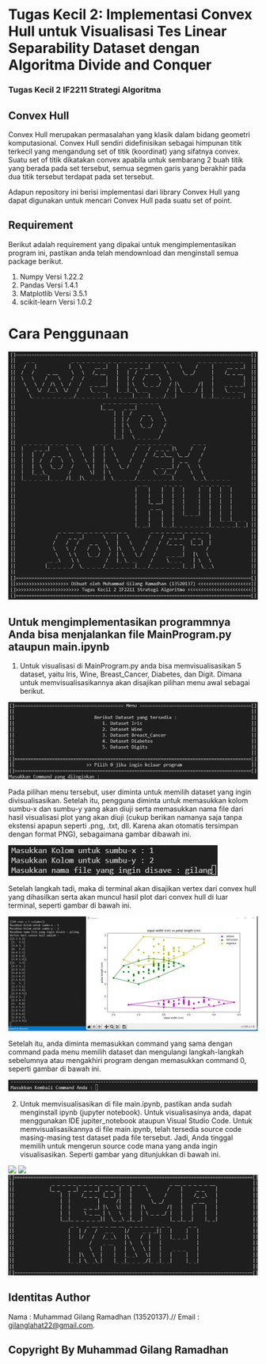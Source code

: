 # Tugas Kecil 2: Implementasi Convex Hull untuk Visualisasi Tes Linear Separability Dataset dengan Algoritma Divide and Conquer
### Tugas Kecil 2 IF2211 Strategi Algoritma

## Convex Hull
Convex Hull merupakan permasalahan yang klasik dalam bidang geometri komputasional. Convex Hull sendiri didefinisikan sebagai himpunan titik terkecil yang mengandung set of titik (koordinat) yang sifatnya convex. Suatu set of titik dikatakan convex apabila untuk sembarang 2 buah titik yang berada pada set tersebut, semua segmen garis yang berakhir pada dua titik tersebut terdapat pada set tersebut.

Adapun repository ini berisi implementasi dari library Convex Hull yang dapat digunakan untuk mencari Convex Hull pada suatu set of point.

## Requirement
Berikut adalah requirement yang dipakai untuk mengimplementasikan program ini, pastikan anda telah mendownload dan menginstall semua package berikut.
1. Numpy Versi 1.22.2
2. Pandas Versi 1.4.1
3. Matplotlib Versi 3.5.1
4. scikit-learn Versi 1.0.2

# Cara Penggunaan
<img src="pembuka.jpg" />

## Untuk mengimplementasikan programmnya Anda bisa menjalankan file MainProgram.py ataupun main.ipynb
1. Untuk visualisasi di MainProgram.py anda bisa memvisualisasikan 5 dataset, yaitu Iris, Wine, Breast_Cancer, Diabetes, dan Digit. Dimana untuk memvisualisasikannya akan disajikan pilihan menu awal sebagai berikut.

<img src="MenuAwal.jpg" />

Pada pilihan menu tersebut, user diminta untuk memilih dataset yang ingin divisualisasikan. Setelah itu, pengguna diminta untuk memasukkan kolom sumbu-x dan sumbu-y yang akan diuji serta memasukkan nama file dari hasil visualisasi plot yang akan diuji (cukup berikan namanya saja tanpa ekstensi apapun seperti .png, .txt, dll. Karena akan otomatis tersimpan dengan format PNG), sebagaimana gambar dibawah ini.

<img src="menulanjutan.jpg" />

Setelah langkah tadi, maka di terminal akan disajikan vertex dari convex hull yang dihasilkan serta akan muncul hasil plot dari convex hull di luar terminal, seperti gambar di bawah ini.

<img src="visualisasi_data.jpg" />

Setelah itu, anda diminta memasukkan command yang sama dengan command pada menu memilih dataset dan mengulangi langkah-langkah sebelumnya atau mengakhiri program dengan memasukkan command 0, seperti gambar di bawah ini.
 
 <img src="commandlanjutan.jpg" />

2. Untuk memvisualisasikan di file main.ipynb, pastikan anda sudah menginstall ipynb (jupyter notebook). Untuk visualisasinya anda, dapat menggunakan IDE jupiter_notebook ataupun Visual Studio Code. Untuk memvisualisasikannya di file main.ipynb, telah tersedia source code masing-masing test dataset pada file tersebut. Jadi, Anda tinggal memilih untuk mengerun source code mana yang anda ingin visualisasikan. Seperti gambar yang ditunjukkan di bawah ini.
<img src="contoh_code_ipynb.jpg" />
<img src="contoh_output_ipynb.jpg" />

<img src="penutup.jpg" />

## Identitas Author
Nama  : Muhammad Gilang Ramadhan (13520137).//
Email : gilanglahat22@gmail.com.

## Copyright By Muhammad Gilang Ramadhan
